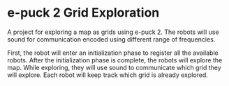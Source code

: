 # e-puck 2 Grid Exploration

A project for exploring a map as grids using e-puck 2. The robots will use sound for communication encoded using
different range of frequencies. 

First, the robot will enter an initialization phase to register all the available robots. After the initialization phase
is complete, the robots will explore the map. While exploring, they will use sound to communicate which grid they will
explore. Each robot will keep track which grid is already explored.